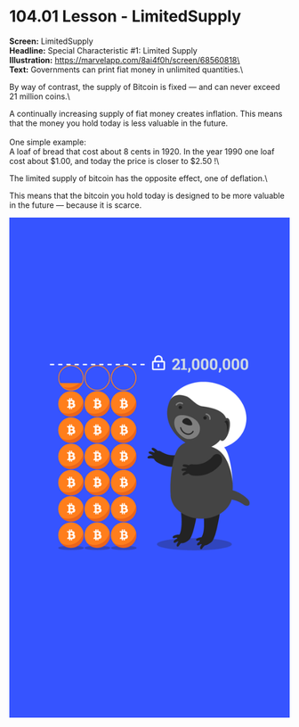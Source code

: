# 104.01 Lesson - LimitedSupply

**Screen:** LimitedSupply\
**Headline:** Special Characteristic #1: Limited Supply\
**Illustration:** https://marvelapp.com/8ai4f0h/screen/68560818\
\
**Text:** Governments can print fiat money in unlimited quantities.\


By way of contrast, the supply of Bitcoin is fixed — and can never exceed 21 million coins.\


A continually increasing supply of fiat money creates inflation. This means that the money you hold today is less valuable in the future.\
\
One simple example:\
A loaf of bread that cost about 8 cents in 1920. In the year 1990 one loaf cost about $1.00, and today the price is closer to $2.50 !\


The limited supply of bitcoin has the opposite effect, one of deflation.\


This means that the bitcoin you hold today is designed to be more valuable in the future — because it is scarce.

![](<../.gitbook/assets/image (19).png>)
